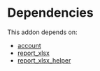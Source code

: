 # Dependencies

This addon depends on:

- [account](https://github.com/bringout/oca-ocb-accounting/tree/6e99f2e941ecad12aceb9b1f887fbe526940de95/odoo-bringout-oca-ocb-account)
- [report_xlsx](https://github.com/bringout/oca-report)
- [report_xlsx_helper](https://github.com/bringout/oca-report)
